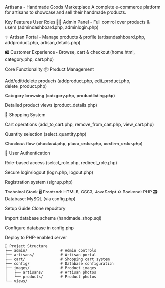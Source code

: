Artisana - Handmade Goods Marketplace
A complete e-commerce platform for artisans to showcase and sell their handmade products.

Key Features
User Roles
👨‍💼 Admin Panel - Full control over products & users (admindashboard.php, adminlogin.php)

✨ Artisan Portal - Manage products & profile (artisandashboard.php, addproduct.php, artisan_details.php)

🛍️ Customer Experience - Browse, cart & checkout (home.html, category.php, cart.php)

Core Functionality
📦 Product Management

Add/edit/delete products (addproduct.php, edit_product.php, delete_product.php)

Category browsing (category.php, productlisting.php)

Detailed product views (product_details.php)

🛒 Shopping System

Cart operations (add_to_cart.php, remove_from_cart.php, view_cart.php)

Quantity selection (select_quantity.php)

Checkout flow (checkout.php, place_order.php, confirm_order.php)

🔐 User Authentication

Role-based access (select_role.php, redirect_role.php)

Secure login/logout (login.php, logout.php)

Registration system (signup.php)

Technical Stack
🖥️ Frontend: HTML5, CSS3, JavaScript
⚙️ Backend: PHP
🗃️ Database: MySQL (via config.php)

Setup Guide
Clone repository

Import database schema (handmade_shop.sql)

Configure database in config.php

Deploy to PHP-enabled server

```
📁 Project Structure
├── admin/               # Admin controls
├── artisans/            # Artisan portal  
├── cart/                # Shopping cart system
├── config/              # Database configuration
├── images/              # Product images
│   ├── artisans/        # Artisan photos
│   └── products/        # Product photos
└── views/  
```            
